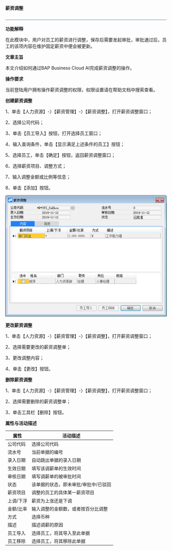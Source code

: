 **薪资调整**

![img](图片/标题.png) 

**功能解释**

在此模块中，用户对员工的薪资进行调整，保存后需要发起审批，审批通过后，员工的该项内容在维护固定薪资中便会被更新。

**文章主旨**

本文介绍如何通过BAP Business Cloud AI完成薪资调整的操作。

**操作要求**

当前登陆用户拥有操作薪资调整的权限，权限设置请在帮助文档中搜索查看。

**创建薪资调整**

1、单击【人力资源】-〉【薪资管理】-〉【薪资调整】，打开薪资调整窗口；

2、选择公司代码；

3、单击【员工导入】按钮，打开选择员工窗口；

4、输入查询条件，单击【显示满足上述条件的员工】按钮；

5、选择员工，单击【确定】按钮，返回薪资调整窗口；

6、选择薪资项目、调整方式；

7、输入调整金额或比例等信息；

8、单击【添加】按钮。

![img](图片/调整1.png) 

**更改薪资调整**

1、单击【人力资源】-〉【薪资管理】-〉【薪资调整】，打开薪资调整窗口；

2、选择需要更改的薪资调整单；

3、更改调整内容；

4、单击【更改】按钮。

**删除薪资调整**

1、单击【人力资源】-〉【薪资管理】-〉【薪资调整】，打开薪资调整窗口；

2、选择需要删除的薪资调整单；

3、单击工具栏【删除】按钮。

**属性与活动描述**

 

| **属性** | **活动描述**                   |
| -------------- | ------------------------------------ |
| 公司代码       | 选择公司代码                         |
| 流水号         | 当前单据的编号                       |
| 录入日期       | 自动跳出单据的录入日期               |
| 生效日期       | 填写该调薪单的生效时间               |
| 审核日期       | 填写调薪单的被审批时间               |
| 状态           | 该单据的状态，即未审批/审批中/已驳回 |
| 薪资项目       | 调整的员工的具体某一薪资项目         |
| 上调/下浮      | 薪资为上涨还是下调                   |
| 金额/比率      | 输入调整的金额数，或者按百分比调整   |
| 方式           | 选择币种                             |
| 描述           | 描述调薪的原因                       |
| 员工导入       | 选择员工，将其导入至此单据           |
| 员工移除       | 选择员工，将其移除此单据             |

 
